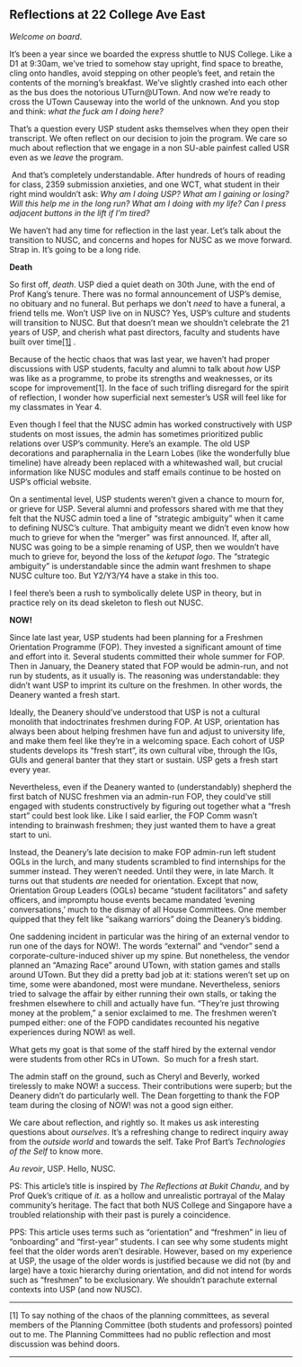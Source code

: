 ## Reflections at 22 College Ave East

_Welcome on board_.

It’s been a year since we boarded the express shuttle to NUS College. Like a D1 at 9:30am, we’ve tried to somehow stay upright, find space to breathe, cling onto handles, avoid stepping on other people’s feet, and retain the contents of the morning’s breakfast. We’ve slightly crashed into each other as the bus does the notorious UTurn@UTown. And now we’re ready to cross the UTown Causeway into the world of the unknown. And you stop and think: _what the fuck am I doing here?_

That’s a question every USP student asks themselves when they open their transcript. We often reflect on our decision to join the program. We care so much about reflection that we engage in a non SU-able painfest called USR even as we _leave_ the program.

 And that’s completely understandable. After hundreds of hours of reading for class, 2359 submission anxieties, and one WCT, what student in their right mind wouldn’t ask: _Why am I doing USP? What am I gaining or losing? Will this help me in the long run? What am I doing with my life? Can I press adjacent buttons in the lift if I’m tired?_

We haven’t had any time for reflection in the last year. Let’s talk about the transition to NUSC, and concerns and hopes for NUSC as we move forward. Strap in. It’s going to be a long ride.

**Death**

So first off, _death_. USP died a quiet death on 30th June, with the end of Prof Kang’s tenure. There was no formal announcement of USP’s demise, no obituary and no funeral. But perhaps we don’t _need_ to have a funeral, a friend tells me. Won’t USP live on in NUSC? Yes, USP’s culture and students will transition to NUSC. But that doesn’t mean we shouldn’t celebrate the 21 years of USP, and cherish what past directors, faculty and students have built over time[[1]](#_msocom_1) .

Because of the hectic chaos that was last year, we haven’t had proper discussions with USP students, faculty and alumni to talk about _how_ USP was like as a programme, to probe its strengths and weaknesses, or its scope for improvement[1]. In the face of such trifling disregard for the spirit of reflection, I wonder how superficial next semester’s USR will feel like for my classmates in Year 4.

Even though I feel that the NUSC admin has worked constructively with USP students on most issues, the admin has sometimes prioritized public relations over USP’s community. Here’s an example. The old USP decorations and paraphernalia in the Learn Lobes (like the wonderfully blue timeline) have already been replaced with a whitewashed wall, but crucial information like NUSC modules and staff emails continue to be hosted on USP’s official website.

On a sentimental level, USP students weren’t given a chance to mourn for, or grieve for USP. Several alumni and professors shared with me that they felt that the NUSC admin toed a line of “strategic ambiguity” when it came to defining NUSC’s culture. That ambiguity meant we didn’t even know how much to grieve for when the “merger” was first announced. If, after all, NUSC was going to be a simple renaming of USP, then we wouldn’t have much to grieve for, beyond the loss of the _ketupat logo_. The “strategic ambiguity” is understandable since the admin want freshmen to shape NUSC culture too. But Y2/Y3/Y4 have a stake in this too.

I feel there’s been a rush to symbolically delete USP in theory, but in practice rely on its dead skeleton to flesh out NUSC.

**NOW!**

Since late last year, USP students had been planning for a Freshmen Orientation Programme (FOP). They invested a significant amount of time and effort into it. Several students committed their whole summer for FOP. Then in January, the Deanery stated that FOP would be admin-run, and not run by students, as it usually is. The reasoning was understandable: they didn’t want USP to imprint its culture on the freshmen. In other words, the Deanery wanted a fresh start.

Ideally, the Deanery should’ve understood that USP is not a cultural monolith that indoctrinates freshmen during FOP. At USP, orientation has always been about helping freshmen have fun and adjust to university life, and make them feel like they’re in a welcoming space. Each cohort of USP students develops its “fresh start”, its own cultural vibe, through the IGs, GUIs and general banter that they start or sustain. USP gets a fresh start every year.

Nevertheless, even if the Deanery wanted to (understandably) shepherd the first batch of NUSC freshmen via an admin-run FOP, they could’ve still engaged with students constructively by figuring out together what a “fresh start” could best look like. Like I said earlier, the FOP Comm wasn’t intending to brainwash freshmen; they just wanted them to have a great start to uni.

Instead, the Deanery’s late decision to make FOP admin-run left student OGLs in the lurch, and many students scrambled to find internships for the summer instead. They weren’t needed. Until they were, in late March. It turns out that students _are_ needed for orientation. Except that now, Orientation Group Leaders (OGLs) became “student facilitators” and safety officers, and impromptu house events became mandated ‘evening conversations,’ much to the dismay of all House Committees. One member quipped that they felt like “saikang warriors” doing the Deanery’s bidding.

One saddening incident in particular was the hiring of an external vendor to run one of the days for NOW!. The words “external” and “vendor” send a corporate-culture-induced shiver up my spine. But nonetheless, the vendor planned an “Amazing Race” around UTown, with station games and stalls around UTown. But they did a pretty bad job at it: stations weren’t set up on time, some were abandoned, most were mundane. Nevertheless, seniors tried to salvage the affair by either running their own stalls, or taking the freshmen elsewhere to chill and actually have fun. “They’re just throwing money at the problem,” a senior exclaimed to me. The freshmen weren’t pumped either: one of the FOPD candidates recounted his negative experiences during NOW! as well.

What gets my goat is that some of the staff hired by the external vendor were students from other RCs in UTown.  So much for a fresh start.

The admin staff on the ground, such as Cheryl and Beverly, worked tirelessly to make NOW! a success. Their contributions were superb; but the Deanery didn’t do particularly well. The Dean forgetting to thank the FOP team during the closing of NOW! was not a good sign either.

We care about reflection, and rightly so. It makes us ask interesting questions about _ourselves_. It’s a refreshing change to redirect inquiry away from the _outside world_ and towards the self. Take Prof Bart’s _Technologies of the Self_ to know more.

_Au revoir_, USP. Hello, NUSC.

PS: This article’s title is inspired by _The Reflections at Bukit Chandu_, and by Prof Quek’s critique of _it._ as a hollow and unrealistic portrayal of the Malay community’s heritage. The fact that both NUS College and Singapore have a troubled relationship with their past is purely a coincidence.

PPS: This article uses terms such as “orientation” and “freshmen” in lieu of “onboarding” and “first-year” students. I can see why some students might feel that the older words aren’t desirable. However, based on my experience at USP, the usage of the older words is justified because we did not (by and large) have a toxic hierarchy during orientation, and did not intend for words such as “freshmen” to be exclusionary. We shouldn’t parachute external contexts into USP (and now NUSC).

---

[1] To say nothing of the chaos of the planning committees, as several members of the Planning Committee (both students and professors) pointed out to me. The Planning Committees had no public reflection and most discussion was behind doors.

---

